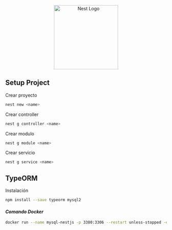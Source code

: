 <p align="center">
  <a href="http://nestjs.com/" target="blank"><img src="https://nestjs.com/img/logo-small.svg" width="200" alt="Nest Logo" /></a>
</p>

## Setup Project
Crear proyecto
```bash
nest new <name>
```
>

Crear controller
```bash
nest g controller <name>
```
>

Crear modulo
```bash
nest g module <name>
```
>

Crear servicio
```bash
nest g service <name>
```

## TypeORM
Instalación
```bash
npm install --save typeorm mysql2
```

#### _Comando Docker_
```bash
docker run --name mysql-nestjs -p 3380:3306 --restart unless-stopped -e "MYSQL_ROOT_PASSWORD=faztpassword" -e "MYSQL_DATABASE=nestdb" -d mysql
```